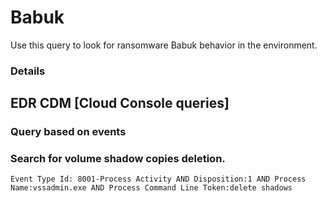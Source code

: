 # Babuk

Use this query to look for ransomware Babuk behavior in the environment.

### Details

## EDR CDM [Cloud Console queries]

### Query based on events

### Search for volume shadow copies deletion.

```
Event Type Id: 8001-Process Activity AND Disposition:1 AND Process Name:vssadmin.exe AND Process Command Line Token:delete shadows
```

